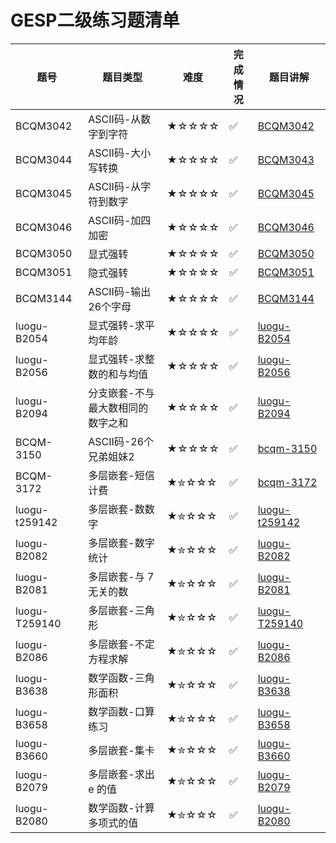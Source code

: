# GESP二级练习题清单

| 题号 | 题目类型 | 难度 | 完成情况 | 题目讲解 |
|------|----------|------|----------|----------|
| BCQM3042| ASCII码-从数字到字符| ★☆☆☆☆ | ✅ |[BCQM3042](https://www.coderli.com/gesp-1-bcqm3042)|
| BCQM3044| ASCII码-大小写转换| ★☆☆☆☆ | ✅ |[BCQM3043](https://www.coderli.com/gesp-1-bcqm3043)|
| BCQM3045| ASCII码-从字符到数字| ★☆☆☆☆ | ✅ |[BCQM3045](https://www.coderli.com/gesp-1-bcqm3045)|
| BCQM3046| ASCII码-加四加密| ★☆☆☆☆ | ✅ |[BCQM3046](https://www.coderli.com/gesp-1-bcqm3046)|
| BCQM3050| 显式强转| ★☆☆☆☆ | ✅ |[BCQM3050](https://www.coderli.com/gesp-1-bcqm3050)|
| BCQM3051| 隐式强转| ★☆☆☆☆ | ✅ |[BCQM3051](https://www.coderli.com/gesp-1-bcqm3051)|
| BCQM3144| ASCII码-输出26个字母| ★☆☆☆☆ | ✅ |[BCQM3144](https://www.coderli.com/gesp-1-bcqm3144)|
| luogu-B2054| 显式强转-求平均年龄| ★☆☆☆☆ | ✅ |[luogu-B2054](https://www.coderli.com/gesp-3-luogu-b2054/)|
| luogu-B2056| 显式强转-求整数的和与均值| ★☆☆☆☆ | ✅ |[luogu-B2056](https://www.coderli.com/gesp-3-luogu-b2056/)|
| luogu-B2094| 分支嵌套-不与最大数相同的数字之和| ★☆☆☆☆ | ✅ |[luogu-B2094](https://www.coderli.com/gesp-3-luogu-b2094/)|
| BCQM-3150| ASCII码-26个兄弟姐妹2| ★☆☆☆☆ | ✅ |[bcqm-3150](https://www.coderli.com/gesp-2-bcqm-3150/)|
| BCQM-3172| 多层嵌套-短信计费| ★✮☆☆☆ | ✅ |[bcqm-3172](https://www.coderli.com/gesp-2-bcqm-3172/)|
| luogu-t259142| 多层嵌套-数数字| ★✮☆☆☆ | ✅ |[luogu-t259142](https://www.coderli.com/gesp-2-luogu-t259142/)|
| luogu-B2082| 多层嵌套-数字统计| ★✮☆☆☆ | ✅ |[luogu-B2082](https://www.coderli.com/gesp-2-luogu-b2082/)|
| luogu-B2081| 多层嵌套-与 7 无关的数| ★✮☆☆☆ | ✅ |[luogu-B2081](https://www.coderli.com/gesp-2-luogu-b2081/)|
| luogu-T259140| 多层嵌套-三角形| ★✮☆☆☆ | ✅ |[luogu-T259140](https://www.coderli.com/gesp-2-luogu-t259140/)|
| luogu-B2086| 多层嵌套-不定方程求解| ★✮☆☆☆ | ✅ |[luogu-B2086](https://www.coderli.com/gesp-2-luogu-b2086/)|
| luogu-B3638| 数学函数-三角形面积| ★✮☆☆☆ | ✅ |[luogu-B3638](https://www.coderli.com/gesp-2-luogu-b3638/)|
| luogu-B3658| 数学函数-口算练习| ★✮☆☆☆ | ✅ |[luogu-B3658](https://www.coderli.com/gesp-2-luogu-b3658/)|
| luogu-B3660| 多层嵌套-集卡| ★✮☆☆☆ | ✅ |[luogu-B3660](https://www.coderli.com/gesp-2-luogu-b3660/)|
| luogu-B2079| 多层嵌套-求出 e 的值| ★✮☆☆☆ | ✅ |[luogu-B2079](https://www.coderli.com/gesp-2-luogu-b2079/)|
| luogu-B2080| 数学函数-计算多项式的值| ★✮☆☆☆ | ✅ |[luogu-B2080](https://www.coderli.com/gesp-2-luogu-b2080/)|
